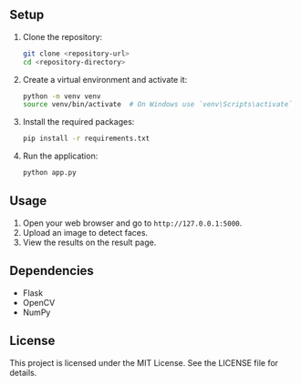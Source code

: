 
## Setup

1. Clone the repository:
    ```sh
    git clone <repository-url>
    cd <repository-directory>
    ```

2. Create a virtual environment and activate it:
    ```sh
    python -m venv venv
    source venv/bin/activate  # On Windows use `venv\Scripts\activate`
    ```

3. Install the required packages:
    ```sh
    pip install -r requirements.txt
    ```

4. Run the application:
    ```sh
    python app.py
    ```

## Usage

1. Open your web browser and go to `http://127.0.0.1:5000`.
2. Upload an image to detect faces.
3. View the results on the result page.

## Dependencies

- Flask
- OpenCV
- NumPy

## License

This project is licensed under the MIT License. See the LICENSE file for details.